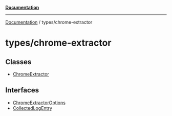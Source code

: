 [**Documentation**](../../README.md)

***

[Documentation](../../README.md) / types/chrome-extractor

# types/chrome-extractor

## Classes

- [ChromeExtractor](classes/ChromeExtractor.md)

## Interfaces

- [ChromeExtractorOptions](interfaces/ChromeExtractorOptions.md)
- [CollectedLogEntry](interfaces/CollectedLogEntry.md)
